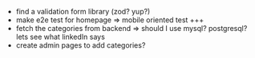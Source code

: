 - find a validation form library (zod? yup?)
- make e2e test for homepage
  => mobile oriented test +++
- fetch the categories from backend
  => should I use mysql? postgresql? lets see what linkedIn says
- create admin pages to add categories?
